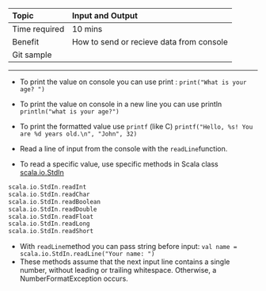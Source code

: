 | Topic | Input and Output |
| :--- | :--- |
| Time required | 10 mins |
| Benefit | How to send or recieve data from console |
| Git sample |  |

---

* To print the value on console you can use print : `print("What is your age? ")`

* To print the value on console in a new line you can use println  `println("what is your age?")`

* To print the formatted value use `printf` \(like C\) `printf("Hello, %s! You are %d years old.\n", "John", 32)`

* Read a line of input from the console with the `readLine`function.

* To read a specific value, use specific methods in Scala class [scala.io.StdIn](http://www.scala-lang.org/api/current/scala/io/StdIn$.html)

```scala
scala.io.StdIn.readInt
scala.io.StdIn.readChar
scala.io.StdIn.readBoolean
scala.io.StdIn.readDouble
scala.io.StdIn.readFloat
scala.io.StdIn.readLong
scala.io.StdIn.readShort
```

* With `readLine`method you can pass string before input: `val name = scala.io.StdIn.readLine("Your name: ")`
* These methods assume that the next input line contains a single
   number, without leading or trailing whitespace. Otherwise, a
   NumberFormatException occurs.



